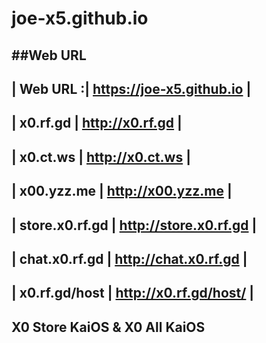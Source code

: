 # joe-x5.github.io

##Web URL
------------
| Web URL :| https://joe-x5.github.io |
------------
| x0.rf.gd | http://x0.rf.gd |
------------
| x0.ct.ws | http://x0.ct.ws |
------------
| x00.yzz.me | http://x00.yzz.me |
------------
| store.x0.rf.gd | http://store.x0.rf.gd |
------------
| chat.x0.rf.gd | http://chat.x0.rf.gd |
------------
| x0.rf.gd/host | http://x0.rf.gd/host/ |
------------


## X0 Store KaiOS & X0 All KaiOS 
